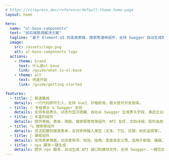 ```yaml
---
# https://vitepress.dev/reference/default-theme-home-page
layout: home

hero:
  name: "ol-base-components"
  text: "前后端联调解决方案"
  tagline: "基于 Element-UI 的高效表格、搜索等通用组件，支持 Swagger 自动生成搜索框和表格以及接口。"
  image:
    src: /assets/logo.png
    alt: ol-base-components logo
  actions:
    - theme: brand
      text: 什么是ol-base
      link: /guide/what-is-ol-base
    - theme: alt
      text: 快速开始
      link: /guide/getting-started

features:
  - title: 🚀 极速集成
    details: 一行代码即可引入，支持 Vue2，开箱即用，极大提升开发效率。
  - title: 🔥 多级表头 & Swagger 支持
    details: 支持多级表头、动态列显示隐藏、自动从 Swagger 生成表头字段，满足企业级复杂场景。
  - title: 🌈 丰富的组件
    details: 提供表格、表单、弹窗、搜索框等常用组件，API 友好，文档详细，助你高效开发。
  - title: 🔍 搜索框组件
    details: 灵活配置的搜索表单，支持多种输入类型（文本、下拉、日期、树形选择等），可与表格无缝联动，满足各种业务场景。
  - title: 💬 弹框组件
    details: 支持表单弹窗、动态表单项、校验、拖拽、宽度自定义等，适用于新增、编辑、详情等多种弹窗场景，极大提升交互体验。
  - title: ⚡ npx 脚本一键生成
    details: 提供 npx 脚本，自动生成 API 接口和模块文件，支持 Swagger，一键完成初始化和模块创建，开发更高效。
---
```

